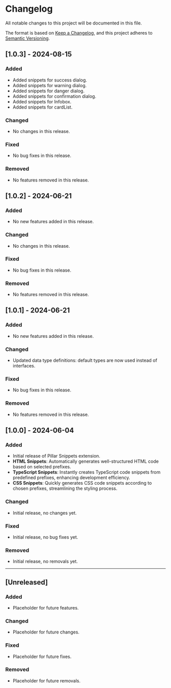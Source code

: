 # Changelog

All notable changes to this project will be documented in this file.

The format is based on [Keep a Changelog](https://keepachangelog.com/en/1.0.0/),
and this project adheres to [Semantic Versioning](https://semver.org/spec/v2.0.0.html).

<!-- Example if you want to up new version -->

<!-- ## [1.1.0] - 2024-07-10
### Added
- New HTML snippet for creating tables with predefined classes.
- New TypeScript snippet for creating interface templates.
- New CSS snippet for responsive grid layouts.

### Changed
- Improved performance of TypeScript snippet generation.
- Updated CSS snippets to follow the latest design guidelines.

### Fixed
- Fixed an issue where certain HTML snippets did not properly close tags.
- Resolved a bug causing CSS snippets to generate incorrect syntax in some cases. -->

## [1.0.3] - 2024-08-15
### Added
- Added snippets for success dialog.
- Added snippets for warning dialog.
- Added snippets for danger dialog.
- Added snippets for confirmation dialog.
- Added snippets for Infobox.
- Added snippets for cardList.

### Changed
- No changes in this release.

### Fixed
- No bug fixes in this release.

### Removed
- No features removed in this release.

## [1.0.2] - 2024-06-21
### Added
- No new features added in this release.

### Changed
- No changes in this release.

### Fixed
- No bug fixes in this release.

### Removed
- No features removed in this release.

## [1.0.1] - 2024-06-21
### Added
- No new features added in this release.

### Changed
- Updated data type definitions: default types are now used instead of interfaces.

### Fixed
- No bug fixes in this release.

### Removed
- No features removed in this release.

## [1.0.0] - 2024-06-04
### Added
- Initial release of Pillar Snippets extension.
- **HTML Snippets**: Automatically generates well-structured HTML code based on selected prefixes.
- **TypeScript Snippets**: Instantly creates TypeScript code snippets from predefined prefixes, enhancing development efficiency.
- **CSS Snippets**: Quickly generates CSS code snippets according to chosen prefixes, streamlining the styling process.

### Changed
- Initial release, no changes yet.

### Fixed
- Initial release, no bug fixes yet.

### Removed
- Initial release, no removals yet.

---------

## [Unreleased]
### Added
- Placeholder for future features.

### Changed
- Placeholder for future changes.

### Fixed
- Placeholder for future fixes.

### Removed
- Placeholder for future removals.
